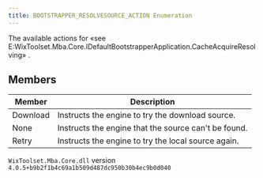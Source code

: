 ```yaml
---
title: BOOTSTRAPPER_RESOLVESOURCE_ACTION Enumeration
---
```

The available actions for «see E:WixToolset.Mba.Core.IDefaultBootstrapperApplication.CacheAcquireResolving» .
## Members
| Member | Description |
| ------ | ----------- |
| Download | Instructs the engine to try the download source. |
| None | Instructs the engine that the source can't be found. |
| Retry | Instructs the engine to try the local source again. |
`WixToolset.Mba.Core.dll` version `4.0.5+b9b2f1b4c69a1b509d487dc950b30b4ec9b0d040`
